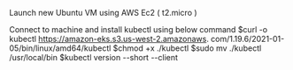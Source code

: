 Launch new Ubuntu VM using AWS Ec2 ( t2.micro )

Connect to machine and install kubectl using below command
$curl -o kubectl https://amazon-eks.s3.us-west-2.amazonaws.     	com/1.19.6/2021-01-05/bin/linux/amd64/kubectl
$chmod +x ./kubectl
$sudo mv ./kubectl /usr/local/bin
$kubectl version --short --client





